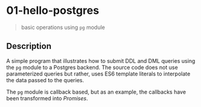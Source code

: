 # 01-hello-postgres
> basic operations using `pg` module

## Description

A simple program that illustrates how to submit DDL and DML queries using the `pg` module to a Postgres backend. The source code does not use parameterized queries but rather, uses ES6 template literals to interpolate the data passed to the queries.

The `pg` module is callback based, but as an example, the callbacks have been transformed into *Promises*.